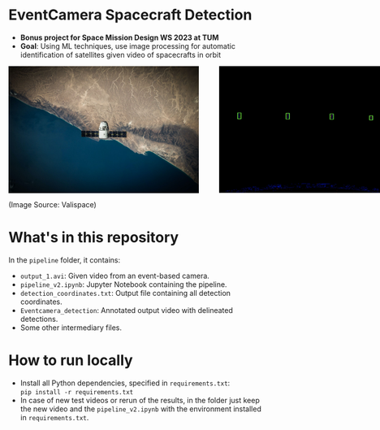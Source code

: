 # EventCamera Spacecraft Detection
- **Bonus project for Space Mission Design WS 2023 at TUM**
- **Goal**: Using ML techniques, use image processing for automatic identification of satellites given video of spacecrafts in orbit




<div style="display: flex;">
  <img src=".github/satellite.jpeg" alt="image 1" style="margin-right: 20px;" height="250"/>
  <img src=".github/demo.png" alt="image 2" style="margin-left: 20px;" height="250"/> 
</div>

(Image Source: Valispace)

# What's in this repository
  In the `pipeline` folder, it contains:
  - `output_1.avi`: Given video from an event-based camera.
  - `pipeline_v2.ipynb`: Jupyter Notebook containing the pipeline. 
  - `detection_coordinates.txt`: Output file containing all detection coordinates.
  - `Eventcamera_detection`: Annotated output video with delineated detections.
  - Some other intermediary files.



# How to run locally
- Install all Python dependencies, specified in `requirements.txt`: <br>
`pip install -r requirements.txt`
- In case of new test videos or rerun of the results, in the folder just keep the new video and the `pipeline_v2.ipynb` with the environment installed in `requirements.txt`.

